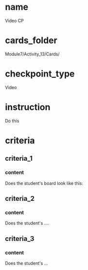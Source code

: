 # name
Video CP           

# cards_folder
Module7/Activity_13/Cards/

# checkpoint_type
Video

# instruction
Do this

# criteria

## criteria_1

### content
Does the student's board look like this:

## criteria_2

### content
Does the student's ....

## criteria_3

### content
Does the student's ...